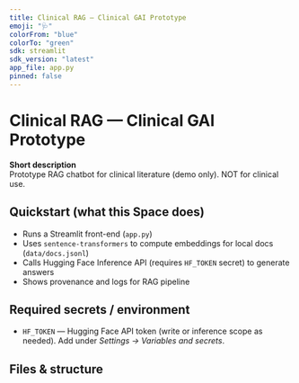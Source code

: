 ```yaml
---
title: Clinical RAG — Clinical GAI Prototype
emoji: "🩺"
colorFrom: "blue"
colorTo: "green"
sdk: streamlit
sdk_version: "latest"
app_file: app.py
pinned: false
---
```


# Clinical RAG — Clinical GAI Prototype

**Short description**  
Prototype RAG chatbot for clinical literature (demo only). NOT for clinical use.

## Quickstart (what this Space does)
- Runs a Streamlit front-end (`app.py`)
- Uses `sentence-transformers` to compute embeddings for local docs (`data/docs.jsonl`)
- Calls Hugging Face Inference API (requires `HF_TOKEN` secret) to generate answers
- Shows provenance and logs for RAG pipeline

## Required secrets / environment
- `HF_TOKEN` — Hugging Face API token (write or inference scope as needed). Add under *Settings → Variables and secrets*.

## Files & structure
